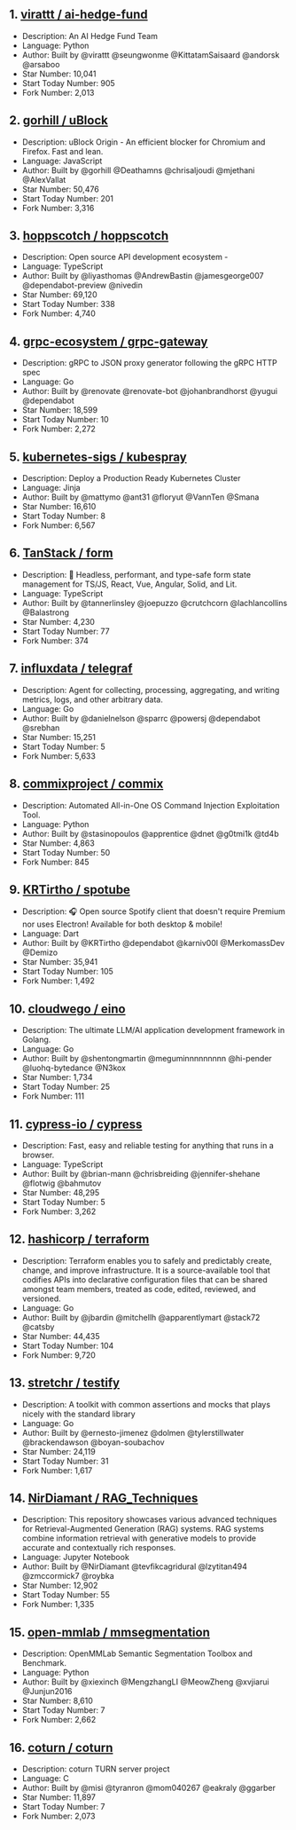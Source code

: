 ## 1. [virattt / ai-hedge-fund](https://github.com/virattt/ai-hedge-fund)  
- Description: An AI Hedge Fund Team
- Language: Python
- Author: Built by @virattt @seungwonme @KittatamSaisaard @andorsk @arsaboo
- Star Number: 10,041
- Start Today Number: 905
- Fork Number: 2,013

## 2. [gorhill / uBlock](https://github.com/gorhill/uBlock)
- Description: uBlock Origin - An efficient blocker for Chromium and Firefox. Fast and lean.
- Language: JavaScript
- Author: Built by @gorhill @Deathamns @chrisaljoudi @mjethani @AlexVallat
- Star Number: 50,476
- Start Today Number: 201
- Fork Number: 3,316

## 3. [hoppscotch / hoppscotch](https://github.com/hoppscotch/hoppscotch)
- Description: Open source API development ecosystem -
- Language: TypeScript
- Author: Built by @liyasthomas @AndrewBastin @jamesgeorge007 @dependabot-preview @nivedin  
- Star Number: 69,120
- Start Today Number: 338
- Fork Number: 4,740

## 4. [grpc-ecosystem / grpc-gateway](https://github.com/grpc-ecosystem/grpc-gateway)       
- Description: gRPC to JSON proxy generator following the gRPC HTTP spec
- Language: Go
- Author: Built by @renovate @renovate-bot @johanbrandhorst @yugui @dependabot
- Star Number: 18,599
- Start Today Number: 10
- Fork Number: 2,272

## 5. [kubernetes-sigs / kubespray](https://github.com/kubernetes-sigs/kubespray)
- Description: Deploy a Production Ready Kubernetes Cluster
- Language: Jinja
- Author: Built by @mattymo @ant31 @floryut @VannTen @Smana
- Star Number: 16,610
- Start Today Number: 8
- Fork Number: 6,567

## 6. [TanStack / form](https://github.com/TanStack/form)
- Description: 🤖 Headless, performant, and type-safe form state management for TS/JS, React, Vue, Angular, Solid, and Lit.
- Language: TypeScript
- Author: Built by @tannerlinsley @joepuzzo @crutchcorn @lachlancollins @Balastrong
- Star Number: 4,230
- Start Today Number: 77
- Fork Number: 374

## 7. [influxdata / telegraf](https://github.com/influxdata/telegraf)
- Description: Agent for collecting, processing, aggregating, and writing metrics, logs, and other arbitrary data.
- Language: Go
- Author: Built by @danielnelson @sparrc @powersj @dependabot @srebhan
- Star Number: 15,251
- Start Today Number: 5
- Fork Number: 5,633

## 8. [commixproject / commix](https://github.com/commixproject/commix)
- Description: Automated All-in-One OS Command Injection Exploitation Tool.
- Language: Python
- Author: Built by @stasinopoulos @apprentice @dnet @g0tmi1k @td4b
- Star Number: 4,863
- Start Today Number: 50
- Fork Number: 845

## 9. [KRTirtho / spotube](https://github.com/KRTirtho/spotube)
- Description: 🎧 Open source Spotify client that doesn't require Premium nor uses Electron! Available for both desktop & mobile!
- Language: Dart
- Author: Built by @KRTirtho @dependabot @karniv00l @MerkomassDev @Demizo
- Star Number: 35,941
- Start Today Number: 105
- Fork Number: 1,492

## 10. [cloudwego / eino](https://github.com/cloudwego/eino)
- Description: The ultimate LLM/AI application development framework in Golang.
- Language: Go
- Author: Built by @shentongmartin @meguminnnnnnnnn @hi-pender @luohq-bytedance @N3kox
- Star Number: 1,734
- Start Today Number: 25
- Fork Number: 111

## 11. [cypress-io / cypress](https://github.com/cypress-io/cypress)
- Description: Fast, easy and reliable testing for anything that runs in a browser.
- Language: TypeScript
- Author: Built by @brian-mann @chrisbreiding @jennifer-shehane @flotwig @bahmutov
- Star Number: 48,295
- Start Today Number: 5
- Fork Number: 3,262

## 12. [hashicorp / terraform](https://github.com/hashicorp/terraform)
- Description: Terraform enables you to safely and predictably create, change, and improve infrastructure. It is a source-available tool that codifies APIs into declarative configuration files that can be shared amongst team members, treated as code, edited, reviewed, and versioned.
- Language: Go
- Author: Built by @jbardin @mitchellh @apparentlymart @stack72 @catsby
- Star Number: 44,435
- Start Today Number: 104
- Fork Number: 9,720

## 13. [stretchr / testify](https://github.com/stretchr/testify)
- Description: A toolkit with common assertions and mocks that plays nicely with the standard library
- Language: Go
- Author: Built by @ernesto-jimenez @dolmen @tylerstillwater @brackendawson @boyan-soubachov
- Star Number: 24,119
- Start Today Number: 31
- Fork Number: 1,617

## 14. [NirDiamant / RAG_Techniques](https://github.com/NirDiamant/RAG_Techniques)
- Description: This repository showcases various advanced techniques for Retrieval-Augmented Generation (RAG) systems. RAG systems combine information retrieval with generative models to provide accurate and contextually rich responses.
- Language: Jupyter Notebook
- Author: Built by @NirDiamant @tevfikcagridural @lzytitan494 @zmccormick7 @roybka
- Star Number: 12,902
- Start Today Number: 55
- Fork Number: 1,335

## 15. [open-mmlab / mmsegmentation](https://github.com/open-mmlab/mmsegmentation)
- Description: OpenMMLab Semantic Segmentation Toolbox and Benchmark.
- Language: Python
- Author: Built by @xiexinch @MengzhangLI @MeowZheng @xvjiarui @Junjun2016
- Star Number: 8,610
- Start Today Number: 7
- Fork Number: 2,662

## 16. [coturn / coturn](https://github.com/coturn/coturn)
- Description: coturn TURN server project
- Language: C
- Author: Built by @misi @tyranron @mom040267 @eakraly @ggarber
- Star Number: 11,897
- Start Today Number: 7
- Fork Number: 2,073